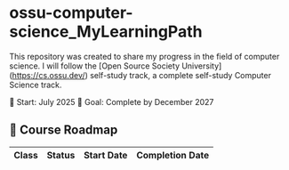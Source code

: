 # ossu-computer-science_MyLearningPath
This repository was created to share my progress in the field of computer science.
I will follow the [Open Source Society University] (https://cs.ossu.dev/) self-study track, a complete self-study Computer Science track.

📅 Start: July 2025
🎯 Goal: Complete by December 2027


## 📘 Course Roadmap
| Class                                                       | Status       | Start Date      | Completion Date |
|-------------------------------------------------------------|--------------|-----------------|-----------------|
